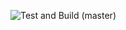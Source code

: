 ![Test and Build (master)](https://github.com/MrSinaRJ/devotel-assignment/actions/workflows/ci.yml/badge.svg?branch=master)